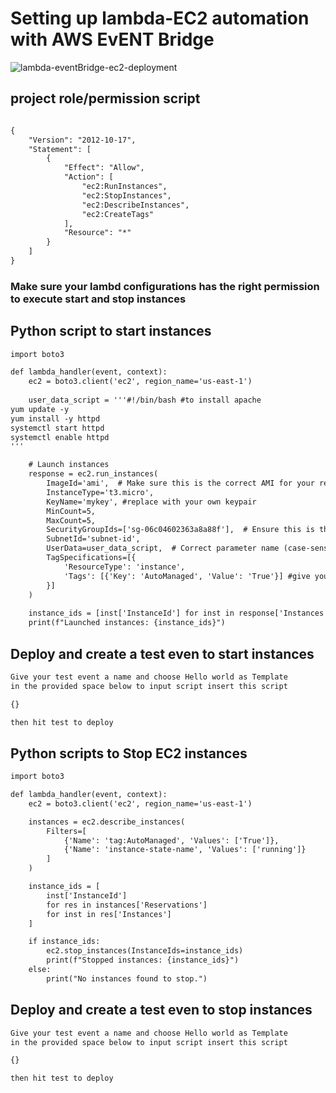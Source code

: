 # Setting up lambda-EC2 automation with AWS EvENT Bridge
![lambda-eventBridge-ec2-deployment](https://github.com/user-attachments/assets/abee8455-fddb-4ba5-97ad-02f2faa17bca)

## project role/permission script
```xml

{
	"Version": "2012-10-17",
	"Statement": [
		{
			"Effect": "Allow",
			"Action": [
				"ec2:RunInstances",
				"ec2:StopInstances",
				"ec2:DescribeInstances",
				"ec2:CreateTags"
			],
			"Resource": "*"
		}
	]
}
```


### Make sure your lambd configurations has the right permission to execute start and stop instances



## Python script to start instances
```xml 
import boto3

def lambda_handler(event, context):
    ec2 = boto3.client('ec2', region_name='us-east-1')
    
    user_data_script = '''#!/bin/bash #to install apache
yum update -y
yum install -y httpd
systemctl start httpd
systemctl enable httpd
'''

    # Launch instances
    response = ec2.run_instances(
        ImageId='ami',  # Make sure this is the correct AMI for your region
        InstanceType='t3.micro',
        KeyName='mykey', #replace with your own keypair
        MinCount=5,
        MaxCount=5,
        SecurityGroupIds=['sg-06c04602363a8a88f'],  # Ensure this is the ID, not the name (should be like 'sg-xxxxxxxx')
        SubnetId='subnet-id',
        UserData=user_data_script,  # Correct parameter name (case-sensitive)
        TagSpecifications=[{
            'ResourceType': 'instance',
            'Tags': [{'Key': 'AutoManaged', 'Value': 'True'}] #give your own key value pair{tags}
        }]
    )
    
    instance_ids = [inst['InstanceId'] for inst in response['Instances']]
    print(f"Launched instances: {instance_ids}")
```

## Deploy and create a test even to start instances
```xml
Give your test event a name and choose Hello world as Template
in the provided space below to input script insert this script

{}

then hit test to deploy
```

## Python scripts to Stop EC2 instances
```xml
import boto3

def lambda_handler(event, context):
    ec2 = boto3.client('ec2', region_name='us-east-1')

    instances = ec2.describe_instances(
        Filters=[
            {'Name': 'tag:AutoManaged', 'Values': ['True']},
            {'Name': 'instance-state-name', 'Values': ['running']}
        ]
    )

    instance_ids = [
        inst['InstanceId']
        for res in instances['Reservations']
        for inst in res['Instances']
    ]

    if instance_ids:
        ec2.stop_instances(InstanceIds=instance_ids)
        print(f"Stopped instances: {instance_ids}")
    else:
        print("No instances found to stop.")
```

## Deploy and create a test even to stop instances
```xml
Give your test event a name and choose Hello world as Template
in the provided space below to input script insert this script

{}

then hit test to deploy
```
